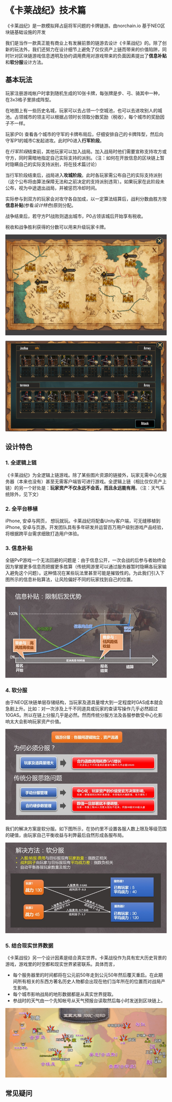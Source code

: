 # 《卡莱战纪》技术篇

《卡莱战纪》是一款模拟拜占庭将军问题的卡牌链游。由norchain.io 基于NEO区块链基础设施的开发

我们是当作一款真正能有商业上有发展前景的链游去设计《卡莱战纪》的。除了创新的玩法外，我们还努力在设计细节上避免了仅仅资产上链而带来的价值陷阱，同时针对区块链游戏信息透明及协约调用费用对游戏带来的负面因素提出了**信息补贴**和**软分服**设计方法。

## 基本玩法

玩家注册游戏帐户时拿到随机生成的10张卡牌，每张牌是步、弓、骑其中一种，在3x3格子里排成阵型。

在地图上有一些历史名城，玩家可以去占领一个空城池，也可以去进攻别人的城池。占领城市的领主可以根据占领时长领取分数奖励（税收），每个城市的奖励因子不一样。

玩家(P0) 查看各个城市的守军的卡牌布局后，仔细安排自己的卡牌阵型，然后向守军P1的城市C发起进攻。此时P0进入**行军阶段**。

在*行军阶段*结束前，其他玩家可以加入战局。加入战局时他们需要宣称支持攻方或守方，同时需暗地指定自己实际支持的派别。（注：如何在开放信息的区块链上暂时隐瞒自己的实际支持派别，将在技术篇讨论）

当行军阶段结束后，战局进入**攻城阶段**。此时各玩家需公布自己的实际支持派别（这个公布将由算法保障无法和之前决定的支持派别违背）。如果玩家在此阶段未公布，视为中途退出战局，并被惩罚冷却时间。

实际参与到双方的玩家会对攻守各自加成，以一定算法结算后，战利分数由胜方按**信息补贴**(参看*设计特色*)原则分配。

战争结束后，若守方P1战败则退出城市，P0占领该城后开始享有税收。

税收和战争胜利获得的分数可以用来升级玩家卡牌。



![map](pics/map.jpg)

![battle](pics/Battle.jpg)



## 设计特色

### 1. 全逻辑上链

《卡莱战纪》为全逻辑上链游戏。除了某些图片资源的链接外，玩家无需中心化服务器（本来也没有）甚至无需客户端皆可进行游戏。全逻辑上链（相比仅仅资产上链）的另一个好处是：**玩家资产不仅永远不会丢，而且永远能有用**。（注：天气系统除外，见下文）

### 2. 全平台移植

iPhone, 安卓与网页， 想玩就玩。卡莱战纪将配备Unity客户端，可无缝移植到iPhone, 安卓与页游。开发团队具有多年研发并运营百万用户级别游戏产品经验，将根据跨平台需求细致打造用户体验。

### 3. 信息补贴

全链PvP游戏一个无法回避的问题是：由于信息公开，一次会战的后参与者始终会因为掌握更多信息而把握更多胜算（传统网游里可以通过服务器暂时隐瞒各玩家输入避免这个问题）。这种情况在某些玩法里甚至可能是摧毁性的。为此我们引入下图所示的信息补贴算法，让风险偏好不同的玩家找到自己的位置。

![InfoCompensation](pics/InfoCompensation.jpg) 



### 4. 软分服

由于NEO区块链单层存储结构，当玩家及道具量增大到一定程度时GAS成本就会急剧上升。比如：对一次涉及上千不同道具或玩家的查读写操作几乎必然超过10GAS。所以在链上分服几乎是必然。然而传统分服方法及各服参数受中心化影响太大会影响玩家资产价值。

![ProbServers](pics/ProbServers.jpg)

我们的解决方案是软分服。如下图所示，在协约里不设置各服人数上限及等级范围的硬值，由玩家自己平衡收益与利弊最后自然形成各服布局。

![SoftServers](pics/SoftServers.jpg)



### 5. 结合现实世界数据

《卡莱战役》另一个设计因素是结合真实世界。卡莱战役作为具有宏大历史背景的游戏，游戏里的时空都和现实世界紧密联系。具体而言，

* 每个服务器里的时间都将在公元前50年走到公元50年然后覆灭重启。在此期间所有相关的东西方著名历史人物都会出现在他们当年所在的位置而对战局产生影响。
* 每个城市影响战局的地形数据都是从真实世界提取。
* 参战时的天气由一个先知帐号从天气预报台读取然后每小时发送到区块链上。



![mapFull](pics/mapFull.jpg)

## 常见疑问

